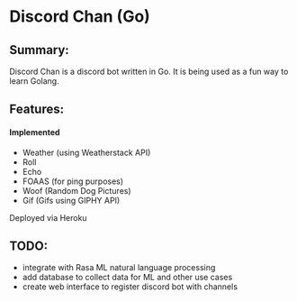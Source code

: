 # Discord Chan (Go)

## Summary:

Discord Chan is a discord bot written in Go. 
It is being used as a fun way to learn Golang.

## Features:

#### Implemented
- Weather (using Weatherstack API)
- Roll
- Echo
- FOAAS (for ping purposes)
- Woof (Random Dog Pictures)
- Gif (Gifs using GIPHY API)

Deployed via Heroku

## TODO:

- integrate with Rasa ML natural language processing
- add database to collect data for ML and other use cases
- create web interface to register discord bot with channels
